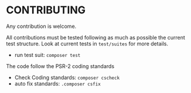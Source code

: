 CONTRIBUTING
============

Any contribution is welcome.


All contributions must be tested following as much as possible the current test structure.
Look at current tests in ``test/suites`` for more details.

- run test suit: ``composer test``

The code follow the PSR-2 coding standards

- Check Coding standards: ``composer cscheck``
- auto fix standards: ``.composer csfix``
